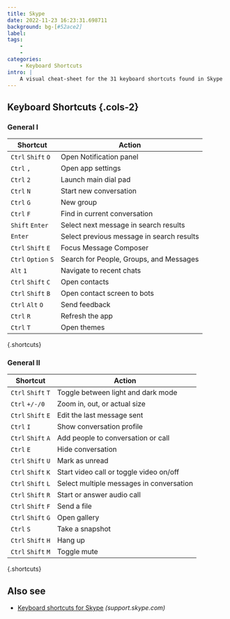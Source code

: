 ```yaml
---
title: Skype
date: 2022-11-23 16:23:31.698711
background: bg-[#52ace2]
label: 
tags: 
    - 
    - 
categories:
    - Keyboard Shortcuts
intro: |
    A visual cheat-sheet for the 31 keyboard shortcuts found in Skype
---
```




Keyboard Shortcuts {.cols-2}
------------------



### General I

Shortcut | Action
---|---
`Ctrl` `Shift` `O`  | Open Notification panel
`Ctrl` `,`  | Open app settings
`Ctrl` `2`  | Launch main dial pad
`Ctrl` `N`  | Start new conversation
`Ctrl` `G`  | New group
`Ctrl` `F`  | Find in current conversation
`Shift` `Enter`  | Select next message in search results
`Enter`  | Select previous message in search results
`Ctrl` `Shift` `E`  | Focus Message Composer
`Ctrl` `Option` `S`  | Search for People, Groups, and Messages
`Alt` `1`  | Navigate to recent chats
`Ctrl` `Shift` `C`  | Open contacts
`Ctrl` `Shift` `B`  | Open contact screen to bots
`Ctrl` `Alt` `O`  | Send feedback
`Ctrl` `R`  | Refresh the app
`Ctrl` `T`  | Open themes
{.shortcuts}



### General II

Shortcut | Action
---|---
`Ctrl` `Shift` `T`  | Toggle between light and dark mode
`Ctrl` `+/-/0`  | Zoom in, out, or actual size
`Ctrl` `Shift` `E`  | Edit the last message sent
`Ctrl` `I`  | Show conversation profile
`Ctrl` `Shift` `A`  | Add people to conversation or call
`Ctrl` `E`  | Hide conversation
`Ctrl` `Shift` `U`  | Mark as unread
`Ctrl` `Shift` `K`  | Start video call or toggle video on/off
`Ctrl` `Shift` `L`  | Select multiple messages in conversation
`Ctrl` `Shift` `R`  | Start or answer audio call
`Ctrl` `Shift` `F`  | Send a file
`Ctrl` `Shift` `G`  | Open gallery
`Ctrl` `S`  | Take a snapshot
`Ctrl` `Shift` `H`  | Hang up
`Ctrl` `Shift` `M`  | Toggle mute
{.shortcuts}



Also see
--------
- [Keyboard shortcuts for Skype](https://support.skype.com/en/faq/FA12025/what-are-keyboard-shortcuts-and-how-do-i-use-them-in-skype) _(support.skype.com)_

